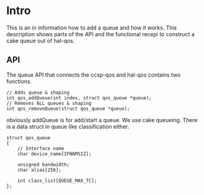 # Intro

This is an in information how to add a queue and how it works. This description shows parts of the API and the functional recepi to construct a cake queue out of hal-qos.

## API
The queue API that connects the ccsp-qos and hal-qos contains two functions. 

    // Adds queue & shaping
    int qos_addQueue(int index, struct qos_queue *queue);
    // Removes ALL queues & shaping
    int qos_removeQueue(struct qos_queue *queue);

obviously addQueue is for add/start a queue. We use cake queueing.
There is a data struct in queue like classification either. 

    struct qos_queue
    {
        // Interface name
        char device_name[IFNAMSIZ];

        unsigned bandwidth;
        char alias[256];

        int class_list[QUEUE_MAX_TC];
    };


